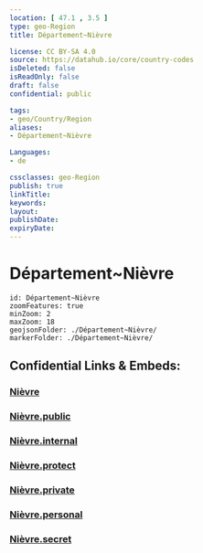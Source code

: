 ```yaml
---
location: [ 47.1 , 3.5 ] 
type: geo-Region
title: Département~Nièvre

license: CC BY-SA 4.0
source: https://datahub.io/core/country-codes
isDeleted: false
isReadOnly: false
draft: false
confidential: public

tags:
- geo/Country/Region
aliases:
- Département~Nièvre

Languages:
- de

cssclasses: geo-Region
publish: true
linkTitle: 
keywords: 
layout: 
publishDate: 
expiryDate: 
---
```


# Département~Nièvre

```leaflet
id: Département~Nièvre
zoomFeatures: true 
minZoom: 2 
maxZoom: 18
geojsonFolder: ./Département~Nièvre/
markerFolder: ./Département~Nièvre/
```


## Confidential Links & Embeds: 

### [Nièvre](/_Standards/Earth/Continent/Europe/Europe~West/France/regions~France/Bourgogne-Franche-Comté/departments~Bourgogne-Franche-Comté/Nièvre.md) 

### [Nièvre.public](/_public/Earth/Continent/Europe/Europe~West/France/regions~France/Bourgogne-Franche-Comté/departments~Bourgogne-Franche-Comté/Nièvre.public.md) 

### [Nièvre.internal](/_internal/Earth/Continent/Europe/Europe~West/France/regions~France/Bourgogne-Franche-Comté/departments~Bourgogne-Franche-Comté/Nièvre.internal.md) 

### [Nièvre.protect](/_protect/Earth/Continent/Europe/Europe~West/France/regions~France/Bourgogne-Franche-Comté/departments~Bourgogne-Franche-Comté/Nièvre.protect.md) 

### [Nièvre.private](/_private/Earth/Continent/Europe/Europe~West/France/regions~France/Bourgogne-Franche-Comté/departments~Bourgogne-Franche-Comté/Nièvre.private.md) 

### [Nièvre.personal](/_personal/Earth/Continent/Europe/Europe~West/France/regions~France/Bourgogne-Franche-Comté/departments~Bourgogne-Franche-Comté/Nièvre.personal.md) 

### [Nièvre.secret](/_secret/Earth/Continent/Europe/Europe~West/France/regions~France/Bourgogne-Franche-Comté/departments~Bourgogne-Franche-Comté/Nièvre.secret.md)

